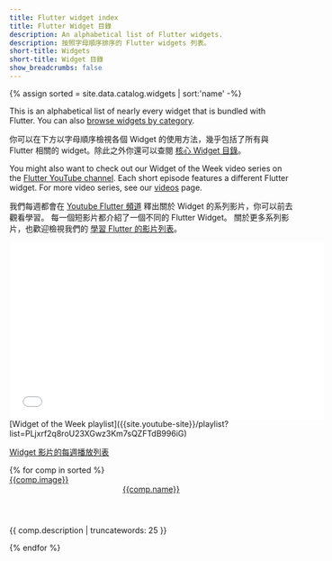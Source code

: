 ```yaml
---
title: Flutter widget index
title: Flutter Widget 目錄
description: An alphabetical list of Flutter widgets.
description: 按照字母順序排序的 Flutter widgets 列表。
short-title: Widgets
short-title: Widget 目錄
show_breadcrumbs: false
---
```


{% assign sorted = site.data.catalog.widgets | sort:'name' -%}

This is an alphabetical list of nearly every widget that is bundled with
Flutter. You can also [browse widgets by category][catalog].

你可以在下方以字母順序檢視各個 Widget 的使用方法，幾乎包括了所有與 Flutter 相關的 widget。除此之外你還可以查閱 [核心 Widget 目錄][catalog]。

You might also want to check out our Widget of the Week video series
on the [Flutter YouTube channel]({{site.social.youtube}}). Each short
episode features a different Flutter widget. For more video series, see
our [videos]({{site.url}}/resources/videos) page.

我們每週都會在 [Youtube Flutter 頻道]({{site.social.youtube}})
釋出關於 Widget 的系列影片，你可以前去觀看學習。
每一個短影片都介紹了一個不同的 Flutter Widget。
關於更多系列影片，也歡迎檢視我們的
[學習 Flutter 的影片列表]({{site.url}}/resources/videos)。

<iframe width="560" height="315" src="//player.bilibili.com/player.html?aid=55795672&cid=97539385&page=1&autoplay=false" frameborder="0" allow="accelerometer; autoplay; encrypted-media; gyroscope; picture-in-picture" allowfullscreen></iframe>
[Widget of the Week playlist]({{site.youtube-site}}/playlist?list=PLjxrf2q8roU23XGwz3Km7sQZFTdB996iG)

[Widget 影片的每週播放列表]({{site.youtube-site}}/playlist?list=PLjxrf2q8roU23XGwz3Km7sQZFTdB996iG)

<div class="card-deck card-deck--responsive">
{% for comp in sorted %}
    <div class="card">
        <a href="{{comp.link}}">
            <div class="card-image-holder">
                {{comp.image}}
            </div>
        </a>
        <div class="card-body">
            <a href="{{comp.link}}"><header class="card-title">{{comp.name}}</header></a>
            <p class="card-text">{{ comp.description | truncatewords: 25 }}</p>
        </div>
    </div>
{% endfor %}
</div>

[catalog]: {{site.url}}/ui/widgets

